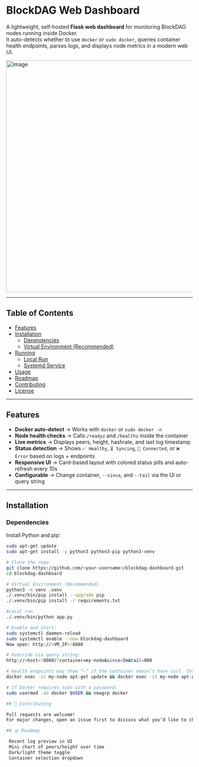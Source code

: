 # BlockDAG Web Dashboard

A lightweight, self-hosted **Flask web dashboard** for monitoring BlockDAG nodes running inside Docker.  
It auto-detects whether to use `docker` or `sudo docker`, queries container health endpoints, parses logs, and displays node metrics in a modern web UI.

<img width="996" height="624" alt="image" src="https://github.com/user-attachments/assets/84e8ac80-9a39-47bc-93f6-294dd9b9e675" />


---

## Table of Contents
- [Features](#features)
- [Installation](#installation)
  - [Dependencies](#dependencies)
  - [Virtual Environment (Recommended)](#virtual-environment-recommended)
- [Running](#running)
  - [Local Run](#local-run)
  - [Systemd Service](#systemd-service)
- [Usage](#usage)
- [Roadmap](#roadmap)
- [Contributing](#contributing)
- [License](#license)

---

## Features
- **Docker auto-detect** → Works with `docker` or `sudo docker -n`
- **Node health checks** → Calls `/readyz` and `/healthz` inside the container
- **Live metrics** → Displays peers, height, hashrate, and last log timestamp
- **Status detection** → Shows `✅ Healthy`, `⏳ Syncing`, `🔗 Connected`, or `❌ Error` based on logs + endpoints
- **Responsive UI** → Card-based layout with colored status pills and auto-refresh every 10s
- **Configurable** → Change container, `--since`, and `--tail` via the UI or query string

---

## Installation

### Dependencies
Install Python and pip:
```bash
sudo apt-get update
sudo apt-get install -y python3 python3-pip python3-venv

# Clone the repo
git clone https://github.com/<your-username>/blockdag-dashboard.git
cd blockdag-dashboard

# Virtual Environment (Recommended)
python3 -m venv .venv
./.venv/bin/pip install --upgrade pip
./.venv/bin/pip install -r requirements.txt

#Local run
./.venv/bin/python app.py

# Enable and Start:
sudo systemctl daemon-reload
sudo systemctl enable --now blockdag-dashboard
Now open: http://<VM_IP>:8080

# Override via query string:
http://<host>:8080/?container=my-node&since=5m&tail=800

# Health endpoints may show “—” if the container doesn’t have curl. Install with:
docker exec -it my-node apt-get update && docker exec -it my-node apt-get install -y curl

# If Docker requires sudo with a password:
sudo usermod -aG docker $USER && newgrp docker

## 🚀 Contributing

Pull requests are welcome!
For major changes, open an issue first to discuss what you’d like to change.

## 📊 Roadmap

 Recent log preview in UI
 Mini chart of peers/height over time
 Dark/light theme toggle
 Container selection dropdown



